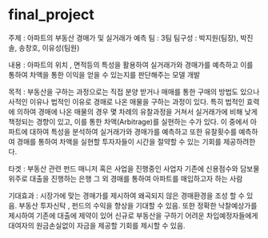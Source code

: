 # final_project

주제 : 아파트의 부동산 경매가 및 실거래가 예측
팀 : 3팀
팀구성 : 박지원(팀장), 박진솔, 송창호, 이유성(팀원)

내용 : 
아파트의 위치 , 면적등의 특성을 활용하여 실거래가와 경매가를 예측하고 이를 통하여 차액을 통한 이익을 얻을 수 있는지를 판단해주는 모델 개발

목적 : 
부동산을 구하는 과정으로는 직접 분양 받거나 매매를 통한 구매의 방법도 있으나 사적인 이유나 법적인 이유로 경매로 나온 매물을 구하는 과정이 있다. 
특히 법적인 효력에 의하여 경매에 나온 매물의 경우 몇 차례의 유찰과정을 거쳐서 실거래가에 비해 낮게 책정되는 경향이 있고, 이를 통한 차액(Arbitrage)를 실현하는 수가 있다. 
이 중에서 아파트에 대하여 특성을 분석하여 실거래가와 경매가를 예측하고 또한 유찰횟수를 예측하여 경매를 통하여 차액을 실현할 투자자들이 시간을 절약할 수 있는 기회를 제공하려한다.

타겟 : 
부동산 관련 펀드 매니저 혹은 사업을 진행중인 사업자
기존에 신용점수와 담보물위주로 대출을 진행하는 은행
그 외 경매를 통하여 아파트를 매입하고자 하는 사람

기대효과 : 
시장가에 맞는 경매가를 제시하여 왜곡되지 않은 경매환경을 조성 할 수 있음.
부동산 투자신탁 , 펀드의 수익을 향상을 기대할 수 있음.
또한 정확한 낙찰예상가를 제시하여 기존에 대출에 제약이 있어 신규로 부동산을 구하기 어려운 차입예정자들에게 대여자의 원금손실없이 자금을 제공할 기회를 제시할 수 있음.
